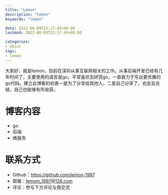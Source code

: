 ```yaml
---
title: "Lemon"
description: "lemon"
keywords: "lemon"

date: 2022-08-09T22:17:49+08:00
lastmod: 2022-08-09T22:17:49+08:00

categories:
- about
tags:
- lemon
---
```


大家好，我是lemon，目前在深圳从事互联网相关的工作。从事后端开发已经有几年时间了，主要使用的语言是go，平常喜欢去研究go，一直致力于写出更优雅的go代码。建立此博客的初衷一是为了分享给其他人，二是自己分享了，也会去总结，自己也能够有所收获。

# 博客内容
* go
* 后端
* 微服务

# 联系方式
* Github：https://github.com/lemon-1997
* 邮箱：lemom_1997@126.com
* 评论：参与下方评论与我交流

<!--more-->
